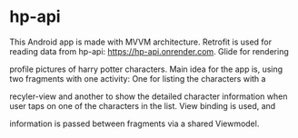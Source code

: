 # hp-api

This Android app is made with MVVM architecture. Retrofit is used for reading data from hp-api: https://hp-api.onrender.com. Glide for rendering 

profile pictures of harry potter characters. Main idea for the app is, using two fragments with one activity: One for listing the characters with a 

recyler-view and another to show the detailed character information when user taps on one of the characters in the list. View binding is used, and

information is passed between fragments via a shared Viewmodel.
